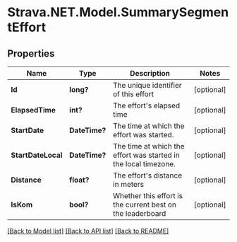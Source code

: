 # Strava.NET.Model.SummarySegmentEffort
## Properties

Name | Type | Description | Notes
------------ | ------------- | ------------- | -------------
**Id** | **long?** | The unique identifier of this effort | [optional] 
**ElapsedTime** | **int?** | The effort&#39;s elapsed time | [optional] 
**StartDate** | **DateTime?** | The time at which the effort was started. | [optional] 
**StartDateLocal** | **DateTime?** | The time at which the effort was started in the local timezone. | [optional] 
**Distance** | **float?** | The effort&#39;s distance in meters | [optional] 
**IsKom** | **bool?** | Whether this effort is the current best on the leaderboard | [optional] 

[[Back to Model list]](../README.md#documentation-for-models) [[Back to API list]](../README.md#documentation-for-api-endpoints) [[Back to README]](../README.md)

